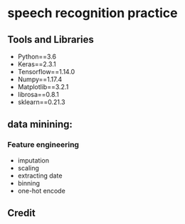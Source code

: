 # speech recognition practice

## Tools and Libraries

- Python==3.6
- Keras==2.3.1
- Tensorflow==1.14.0
- Numpy==1.17.4
- Matplotlib==3.2.1
- librosa==0.8.1
- sklearn==0.21.3

## data minining:




### Feature engineering
- imputation
- scaling
- extracting date
- binning
- one-hot encode



## Credit
